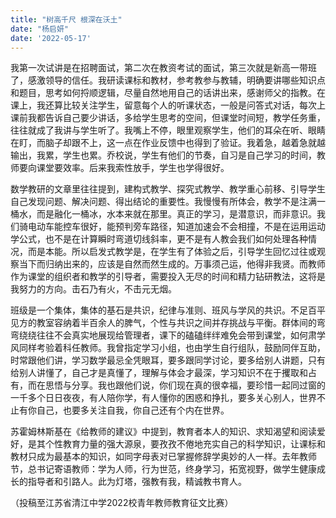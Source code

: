 ```yaml
---
title: "树高千尺 根深在沃土"
date: "杨启妍"
date: '2022-05-17'
---
```


我第一次试讲是在招聘面试，第二次在教资考试的面试，第三次就是新高一带班了，感激领导的信任。我研读课标和教材，参考教参与教辅，明确要讲哪些知识点和题目，思考如何捋顺逻辑，尽量自然地用自己的话讲出来，感谢师父的指教。在课上，我还算比较关注学生，留意每个人的听课状态，一般是问答式对话，每次上课前我都告诉自己要少讲话，多给学生思考的空间，但课堂时间短，教学任务重，往往就成了我讲与学生听了。我嘴上不停，眼里观察学生，他们的耳朵在听、眼睛在盯，而脑子却跟不上，这一点在作业反馈中也得到了验证。我着急，越着急就越输出，我累，学生也累。乔校说，学生有他们的节奏，自习是自己学习的时间，教师要向课堂要效率。后来我索性放手，学生也学得很好。

数学教研的文章里往往提到，建构式教学、探究式教学、教学重心前移、引导学生自己发现问题、解决问题、得出结论的重要性。我慢慢有所体会，教学不是注满一桶水，而是融化一桶冰，水本来就在那里。真正的学习，是潜意识，而非意识。我们骑电动车能控车很好，能预判旁车路径，知道加速会不会相撞，不是在运用运动学公式，也不是在计算瞬时弯道切线斜率，更不是有人教会我们如何处理各种情况，而是本能。所以启发式教学是，在学生有了体验之后，引导学生回忆过往或观察当下而归纳出来的，应该是自然而然生成的。万事须己运，他得非我贤。而教师作为课堂的组织者和教学的引导者，需要投入无尽的时间和精力钻研教法，这将是我努力的方向。击石乃有火，不击元无烟。

班级是一个集体，集体的基石是共识，纪律与准则、班风与学风的共识。不足百平见方的教室容纳着半百余人的脾气，个性与共识之间并存挑战与平衡。群体间的弯弯绕绕往往不会真实地展现给管理者，课下的磕磕绊绊难免会带到课堂，如何肃学风同样考验着科任教师。我曾指定学习小组，也由学生自行组队，鼓励同伴互助，时常跟他们讲，学习数学最忌全凭眼耳，要多跟同学讨论，要多给别人讲题，只有给别人讲懂了，自己才是真懂了，理解与体会才最深，学习知识不在于攫取和占有，而在思悟与分享。我也跟他们说，你们现在真的很幸福，要珍惜一起同过窗的一千多个日日夜夜，有人陪你学，有人懂你的困惑和挣扎，要多关心别人，世界不止有你自己，也要多关注自我，你自己还有个内在世界。

苏霍姆林斯基在《给教师的建议》中提到，教育者本人的知识、求知渴望和阅读爱好，是其个性教育力量的强大源泉，要孜孜不倦地充实自己的科学知识，让课标和教材只成为最基本的知识，如同字母表对已掌握修辞学奥妙的人一样。去年教师节，总书记寄语教师：学为人师，行为世范，终身学习，拓宽视野，做学生健康成长的指导者和引路人。此为灯塔，强教有我，精诚教书育人。

（投稿至江苏省清江中学2022校青年教师教育征文比赛）